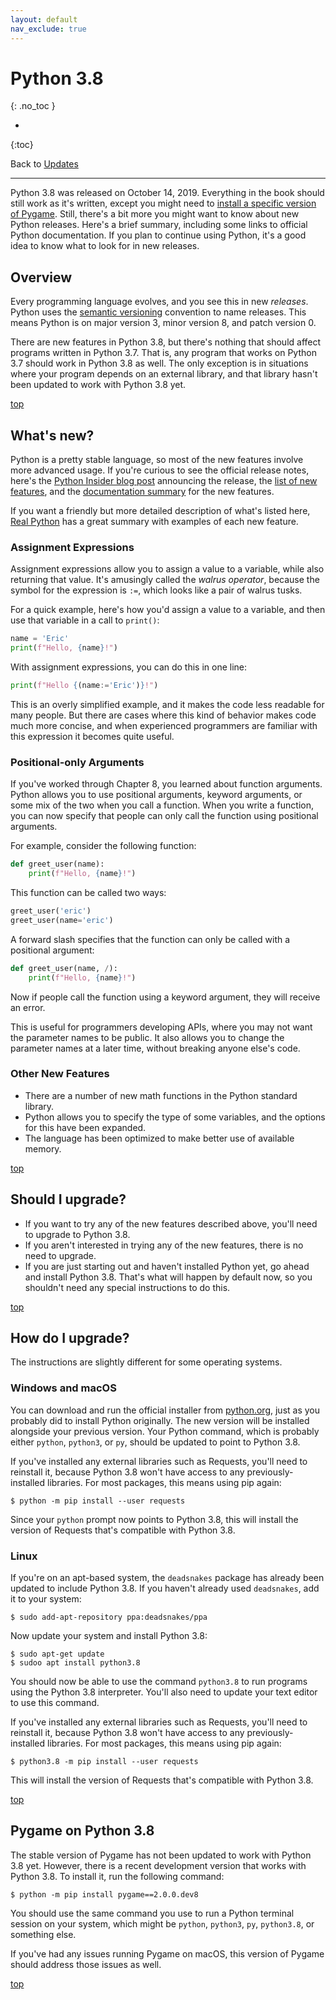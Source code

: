 ```yaml
---
layout: default
nav_exclude: true
---
```


# Python 3.8
{: .no_toc }

* 
{:toc}

Back to [Updates](../updates/)

---

Python 3.8 was released on October 14, 2019. Everything in the book should still work as it's written, except you might need to [install a specific version of Pygame](#pygame-on-python-38). Still, there's a bit more you might want to know about new Python releases. Here's a brief summary, including some links to official Python documentation. If you plan to continue using Python, it's a good idea to know what to look for in new releases.

## Overview

Every programming language evolves, and you see this in new *releases*. Python uses the [semantic versioning](https://semver.org) convention to name releases. This means Python is on major version 3, minor version 8, and patch version 0.

There are new features in Python 3.8, but there's nothing that should affect programs written in Python 3.7. That is, any program that works on Python 3.7 should work in Python 3.8 as well. The only exception is in situations where your program depends on an external library, and that library hasn't been updated to work with Python 3.8 yet.

[top](#top)

## What's new?

Python is a pretty stable language, so most of the new features involve more advanced usage. If you're curious to see the official release notes, here's the [Python Insider blog post](https://blog.python.org/2019/10/python-380-is-now-available.html) announcing the release, the [list of new features](https://www.python.org/downloads/release/python-380/), and the [documentation summary](https://docs.python.org/3/whatsnew/3.8.html) for the new features.

If you want a friendly but more detailed description of what's listed here, [Real Python](https://realpython.com/python38-new-features/) has a great summary with examples of each new feature.

### Assignment Expressions

Assignment expressions allow you to assign a value to a variable, while also returning that value. It's amusingly called the *walrus operator*, because the symbol for the expression is `:=`, which looks like a pair of walrus tusks.

For a quick example, here's how you'd assign a value to a variable, and then use that variable in a call to `print()`:

```python
name = 'Eric'
print(f"Hello, {name}!")
```

With assignment expressions, you can do this in one line:

```python
print(f"Hello {(name:='Eric')}!")
```

This is an overly simplified example, and it makes the code less readable for many people. But there are cases where this kind of behavior makes code much more concise, and when experienced programmers are familiar with this expression it becomes quite useful.

### Positional-only Arguments

If you've worked through Chapter 8, you learned about function arguments. Python allows you to use positional arguments, keyword arguments, or some mix of the two when you call a function. When you write a function, you can now specify that people can only call the function using positional arguments.

For example, consider the following function:

```python
def greet_user(name):
    print(f"Hello, {name}!")
```

This function can be called two ways:

```python
greet_user('eric')
greet_user(name='eric')
```

A forward slash specifies that the function can only be called with a positional argument:

```python
def greet_user(name, /):
    print(f"Hello, {name}!")
```

Now if people call the function using a keyword argument, they will receive an error.

This is useful for programmers developing APIs, where you may not want the parameter names to be public. It also allows you to change the parameter names at a later time, without breaking anyone else's code.

### Other New Features

- There are a number of new math functions in the Python standard library.
- Python allows you to specify the type of some variables, and the options for this have been expanded.
- The language has been optimized to make better use of available memory.

[top](#top)

## Should I upgrade?

- If you want to try any of the new features described above, you'll need to upgrade to Python 3.8. 
- If you aren't interested in trying any of the new features, there is no need to upgrade.
- If you are just starting out and haven't installed Python yet, go ahead and install Python 3.8. That's what will happen by default now, so you shouldn't need any special instructions to do this.

[top](#top)

## How do I upgrade?

The instructions are slightly different for some operating systems.

### Windows and macOS

You can download and run the official installer from [python.org](), just as you probably did to install Python originally. The new version will be installed alongside your previous version. Your Python command, which is probably either `python`, `python3`, or `py`, should be updated to point to Python 3.8.

If you've installed any external libraries such as Requests, you'll need to reinstall it, because Python 3.8 won't have access to any previously-installed libraries. For most packages, this means using pip again:

```
$ python -m pip install --user requests
```

Since your `python` prompt now points to Python 3.8, this will install the version of Requests that's compatible with Python 3.8.

### Linux

If you're on an apt-based system, the `deadsnakes` package has already been updated to include Python 3.8. If you haven't already used `deadsnakes`, add it to your system:

```
$ sudo add-apt-repository ppa:deadsnakes/ppa
```

Now update your system and install Python 3.8:

```
$ sudo apt-get update
$ sudoo apt install python3.8
```

You should now be able to use the command `python3.8` to run programs using the Python 3.8 interpreter. You'll also need to update your text editor to use this command.

If you've installed any external libraries such as Requests, you'll need to reinstall it, because Python 3.8 won't have access to any previously-installed libraries. For most packages, this means using pip again:

```
$ python3.8 -m pip install --user requests
```

This will install the version of Requests that's compatible with Python 3.8.

[top](#top)

## Pygame on Python 3.8

The stable version of Pygame has not been updated to work with Python 3.8 yet. However, there is a recent development version that works with Python 3.8. To install it, run the following command:

    $ python -m pip install pygame==2.0.0.dev8

You should use the same command you use to run a Python terminal session on your system, which might be `python`, `python3`, `py`, `python3.8`, or something else.

If you've had any issues running Pygame on macOS, this version of Pygame should address those issues as well.

[top](#top)